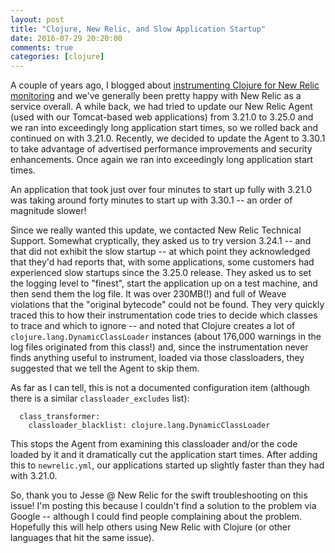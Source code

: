 ```yaml
---
layout: post
title: "Clojure, New Relic, and Slow Application Startup"
date: 2016-07-29 20:20:00
comments: true
categories: [clojure]
---
```

A couple of years ago, I blogged about [instrumenting Clojure for New Relic monitoring](http://seancorfield.github.io/blog/2013/05/01/instrumenting-clojure-for-new-relic-monitoring/) and we've generally been pretty happy with New Relic as a service overall. A while back, we had tried to update our New Relic Agent (used with our Tomcat-based web applications) from 3.21.0 to 3.25.0 and we ran into exceedingly long application start times, so we rolled back and continued on with 3.21.0. Recently, we decided to update the Agent to 3.30.1 to take advantage of advertised performance improvements and security enhancements. Once again we ran into exceedingly long application start times.

An application that took just over four minutes to start up fully with 3.21.0 was taking around forty minutes to start up with 3.30.1 -- an order of magnitude slower!<!-- more -->

Since we really wanted this update, we contacted New Relic Technical Support. Somewhat cryptically, they asked us to try version 3.24.1 -- and that did not exhibit the slow startup -- at which point they acknowledged that they'd had reports that, with some applications, some customers had experienced slow startups since the 3.25.0 release. They asked us to set the logging level to "finest", start the application up on a test machine, and then send them the log file. It was over 230MB(!) and full of Weave violations that the "original bytecode" could not be found. They very quickly traced this to how their instrumentation code tries to decide which classes to trace and which to ignore -- and noted that Clojure creates a lot of `clojure.lang.DynamicClassLoader` instances (about 176,000 warnings in the log files originated from this class!) and, since the instrumentation never finds anything useful to instrument, loaded via those classloaders, they suggested that we tell the Agent to skip them.

As far as I can tell, this is not a documented configuration item (although there is a similar `classloader_excludes` list):
```
  class_transformer:
    classloader_blacklist: clojure.lang.DynamicClassLoader
```
This stops the Agent from examining this classloader and/or the code loaded by it and it dramatically cut the application start times. After adding this to `newrelic.yml`, our applications started up slightly faster than they had with 3.21.0.

So, thank you to Jesse @ New Relic for the swift troubleshooting on this issue! I'm posting this because I couldn't find a solution to the problem via Google -- although I could find people complaining about the problem. Hopefully this will help others using New Relic with Clojure (or other languages that hit the same issue).
